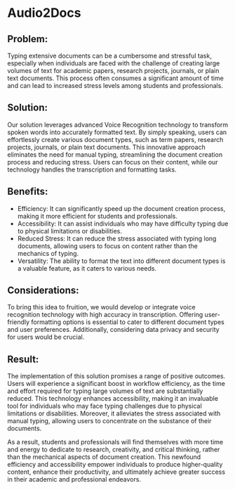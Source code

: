 # Audio2Docs

## Problem:
Typing extensive documents can be a cumbersome and stressful task, especially when individuals are faced with the challenge of creating large volumes of text for academic papers, research projects, journals, or plain text documents. This process often consumes a significant amount of time and can lead to increased stress levels among students and professionals.

## Solution:
Our solution leverages advanced Voice Recognition technology to transform spoken words into accurately formatted text. By simply speaking, users can effortlessly create various document types, such as term papers, research projects, journals, or plain text documents. This innovative approach eliminates the need for manual typing, streamlining the document creation process and reducing stress. Users can focus on their content, while our technology handles the transcription and formatting tasks.

## Benefits:

- Efficiency: It can significantly speed up the document creation process, making it more efficient for students and professionals.
- Accessibility: It can assist individuals who may have difficulty typing due to physical limitations or disabilities.
- Reduced Stress: It can reduce the stress associated with typing long documents, allowing users to focus on content rather than the mechanics of typing.
- Versatility: The ability to format the text into different document types is a valuable feature, as it caters to various needs.

## Considerations:
To bring this idea to fruition, we would develop or integrate voice recognition technology with high accuracy in transcription. Offering user-friendly formatting options is essential to cater to different document types and user preferences. Additionally, considering data privacy and security for users would be crucial.

## Result:
The implementation of this solution promises a range of positive outcomes. Users will experience a significant boost in workflow efficiency, as the time and effort required for typing large volumes of text are substantially reduced. This technology enhances accessibility, making it an invaluable tool for individuals who may face typing challenges due to physical limitations or disabilities. Moreover, it alleviates the stress associated with manual typing, allowing users to concentrate on the substance of their documents.

As a result, students and professionals will find themselves with more time and energy to dedicate to research, creativity, and critical thinking, rather than the mechanical aspects of document creation. This newfound efficiency and accessibility empower individuals to produce higher-quality content, enhance their productivity, and ultimately achieve greater success in their academic and professional endeavors.
